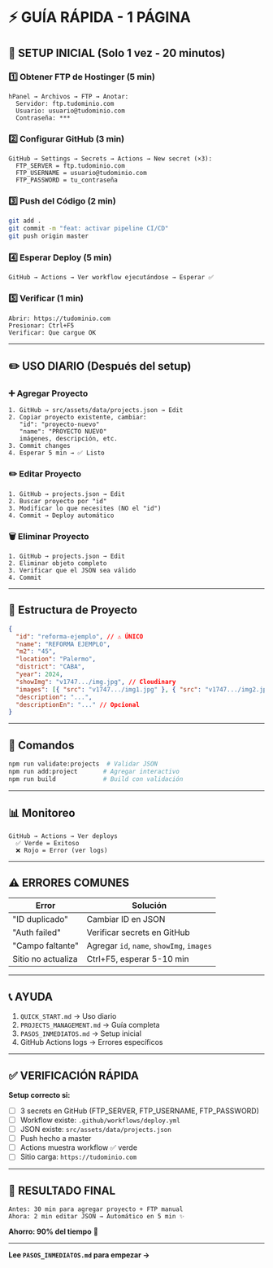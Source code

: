 # ⚡ GUÍA RÁPIDA - 1 PÁGINA

## 🚀 SETUP INICIAL (Solo 1 vez - 20 minutos)

### 1️⃣ Obtener FTP de Hostinger (5 min)

```
hPanel → Archivos → FTP → Anotar:
  Servidor: ftp.tudominio.com
  Usuario: usuario@tudominio.com
  Contraseña: ***
```

### 2️⃣ Configurar GitHub (3 min)

```
GitHub → Settings → Secrets → Actions → New secret (×3):
  FTP_SERVER = ftp.tudominio.com
  FTP_USERNAME = usuario@tudominio.com
  FTP_PASSWORD = tu_contraseña
```

### 3️⃣ Push del Código (2 min)

```bash
git add .
git commit -m "feat: activar pipeline CI/CD"
git push origin master
```

### 4️⃣ Esperar Deploy (5 min)

```
GitHub → Actions → Ver workflow ejecutándose → Esperar ✅
```

### 5️⃣ Verificar (1 min)

```
Abrir: https://tudominio.com
Presionar: Ctrl+F5
Verificar: Que cargue OK
```

---

## ✏️ USO DIARIO (Después del setup)

### ➕ Agregar Proyecto

```
1. GitHub → src/assets/data/projects.json → Edit
2. Copiar proyecto existente, cambiar:
   "id": "proyecto-nuevo"
   "name": "PROYECTO NUEVO"
   imágenes, descripción, etc.
3. Commit changes
4. Esperar 5 min → ✅ Listo
```

### ✏️ Editar Proyecto

```
1. GitHub → projects.json → Edit
2. Buscar proyecto por "id"
3. Modificar lo que necesites (NO el "id")
4. Commit → Deploy automático
```

### 🗑️ Eliminar Proyecto

```
1. GitHub → projects.json → Edit
2. Eliminar objeto completo
3. Verificar que el JSON sea válido
4. Commit
```

---

## 📝 Estructura de Proyecto

```json
{
  "id": "reforma-ejemplo", // ⚠️ ÚNICO
  "name": "REFORMA EJEMPLO",
  "m2": "45",
  "location": "Palermo",
  "district": "CABA",
  "year": 2024,
  "showImg": "v1747.../img.jpg", // Cloudinary
  "images": [{ "src": "v1747.../img1.jpg" }, { "src": "v1747.../img2.jpg" }],
  "description": "...",
  "descriptionEn": "..." // Opcional
}
```

---

## 🔧 Comandos

```bash
npm run validate:projects  # Validar JSON
npm run add:project       # Agregar interactivo
npm run build             # Build con validación
```

---

## 📊 Monitoreo

```
GitHub → Actions → Ver deploys
  ✅ Verde = Exitoso
  ❌ Rojo = Error (ver logs)
```

---

## ⚠️ ERRORES COMUNES

| Error              | Solución                                  |
| ------------------ | ----------------------------------------- |
| "ID duplicado"     | Cambiar ID en JSON                        |
| "Auth failed"      | Verificar secrets en GitHub               |
| "Campo faltante"   | Agregar `id`, `name`, `showImg`, `images` |
| Sitio no actualiza | Ctrl+F5, esperar 5-10 min                 |

---

## 📞 AYUDA

1. `QUICK_START.md` → Uso diario
2. `PROJECTS_MANAGEMENT.md` → Guía completa
3. `PASOS_INMEDIATOS.md` → Setup inicial
4. GitHub Actions logs → Errores específicos

---

## ✅ VERIFICACIÓN RÁPIDA

**Setup correcto si:**

- [ ] 3 secrets en GitHub (FTP_SERVER, FTP_USERNAME, FTP_PASSWORD)
- [ ] Workflow existe: `.github/workflows/deploy.yml`
- [ ] JSON existe: `src/assets/data/projects.json`
- [ ] Push hecho a master
- [ ] Actions muestra workflow ✅ verde
- [ ] Sitio carga: `https://tudominio.com`

---

## 🎯 RESULTADO FINAL

```
Antes: 30 min para agregar proyecto + FTP manual
Ahora: 2 min editar JSON → Automático en 5 min ✨
```

**Ahorro: 90% del tiempo** 🚀

---

**Lee `PASOS_INMEDIATOS.md` para empezar →**
